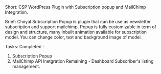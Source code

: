 Short: CSP WordPress Plugin with Subscription popup and MailChimp Integration.

Brief: Choyal Subscription Popup is plugin that can be use as newsletter subscription and support mailchimp. Popup is fully customizable in term of design and structure, many inbuilt animation available for subscription model. You can change color, text and background image of model.

Tasks:
Completed - 
1. Subscription Popup 
2. MailChimp API Inetgration 
Remaining - Dashboard Subscriber's listing management.

